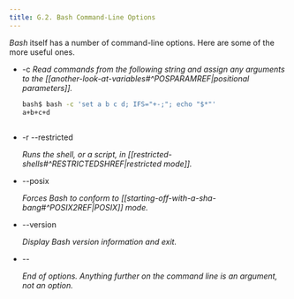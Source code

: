 ```yaml
---
title: G.2. Bash Command-Line Options
---
```


_Bash_ itself has a number of command-line options. Here are some of the more useful ones.

- -c
    _Read commands from the following string and assign any arguments to the [[another-look-at-variables#^POSPARAMREF|positional parameters]]._
    
    ```bash
    bash$ bash -c 'set a b c d; IFS="+-;"; echo "$*"'
    a+b+c+d
	      
    ```
- -r
    --restricted

    _Runs the shell, or a script, in [[restricted-shells#^RESTRICTEDSHREF|restricted mode]]._

- --posix

    _Forces Bash to conform to [[starting-off-with-a-sha-bang#^POSIX2REF|POSIX]] mode._

- --version

    _Display Bash version information and exit._

- \--

    _End of options. Anything further on the command line is an argument, not an option._
